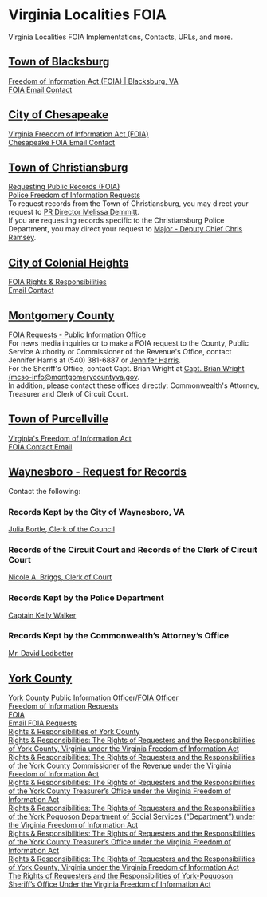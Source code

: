 # Virginia Localities FOIA  

Virginia Localities FOIA Implementations, Contacts, URLs, and more.  

## [Town of Blacksburg](http://www.blacksburg.gov/home)  
[Freedom of Information Act (FOIA) | Blacksburg, VA](http://www.blacksburg.gov/departments/departments-l-z/town-attorney/freedom-of-information-act-foia)  
[FOIA Email Contact](foia@blacksburg.gov)  


## [City of Chesapeake](http://www.cityofchesapeake.net/Home.htm)  
[Virginia Freedom of Information Act (FOIA)](http://www.cityofchesapeake.net/government/city-departments/departments/city-manager/foia.htm)  
[Chesapeake FOIA Email Contact](FOIA@cityofchesapeake.net)  

## [Town of Christiansburg](http://www.christiansburg.org/)  
[Requesting Public Records (FOIA)](http://www.christiansburg.org/492/Public-Records-FOIA)  
[Police Freedom of Information Requests](http://www.christiansburg.org/460/Freedom-of-Information-Requests)  
To request records from the Town of Christiansburg, you may direct your request to [PR Director Melissa Demmitt](mdemmitt@christiansburg.org).  
If you are requesting records specific to the Christiansburg Police Department, you may direct your request to [Major - Deputy Chief Chris Ramsey](dramsey@christiansburg.org).  

## [City of Colonial Heights](http://www.colonialheightsva.gov/)   
[FOIA Rights & Responsibilities](http://www.colonialheightsva.gov/678/FOIA-Rights-Responsibilities)   
[Email Contact](tomlinj@colonialheightsva.gov)  

## [Montgomery County](https://www.montgomerycountyva.gov/) 
[FOIA Requests - Public Information Office](https://www.montgomerycountyva.gov/content/15989/16033/16999/default.aspx)  
For news media inquiries or to make a FOIA request to the County, Public Service Authority or Commissioner of the Revenue's Office, contact Jennifer Harris at (540) 381-6887 or [Jennifer Harris](harrisjt@montgomerycountyva.gov).  
For the Sheriff's Office, contact Capt. Brian Wright at [Capt. Brian Wright (mcso-info@montgomerycountyva.gov](mcso-info@montgomerycountyva.gov).  
In addition, please contact these offices directly: Commonwealth's Attorney, Treasurer and Clerk of Circuit Court.  

## [Town of Purcellville](https://www.purcellvilleva.gov/78/Request-Public-Records)  
[Virginia's Freedom of Information Act](https://www.purcellvilleva.gov/78/Request-Public-Records)  
[FOIA Contact Email](dhays@purcellvilleva.gov)  

## [Waynesboro - Request for Records](https://www.waynesboro.va.us/336/Request-for-Records)  
Contact the following:  
### Records Kept by the City of Waynesboro, VA  
[Julia Bortle, Clerk of the Council](mailto:BortleJE@ci.waynesboro.va.us)  
### Records of the Circuit Court and Records of the Clerk of Circuit Court  
[Nicole A. Briggs, Clerk of Court](mailto:briggsna@ci.waynesboro.va.us)  
### Records Kept by the Police Department  
[Captain Kelly Walker](mailto:walkerkl@ci.waynesboro.va.us)  
### Records Kept by the Commonwealth’s Attorney’s Office  
[Mr. David Ledbetter](mailto:LedbetterDL@ci.waynesboro.va.us)  

## [York County](https://www.yorkcounty.gov/)  

[York County Public Information Officer/FOIA Officer](https://www.yorkcounty.gov/directory.aspx?eid=49)  
[Freedom of Information Requests](https://www.yorkcounty.gov/328/Freedom-of-Information-Requests)  
[FOIA](https://www.yorkcounty.gov/directory.aspx?did=111)  
[Email FOIA Requests](mailto:foia@yorkcounty.gov)  
[Rights & Responsibilities of York County](https://www.yorkcounty.gov/DocumentCenter/View/4032/FOIA?bidId=)  
[Rights & Responsibilities: The Rights of Requesters and the Responsibilities of York County, Virginia under the Virginia Freedom of Information Act](https://www.yorkcounty.gov/DocumentCenter/View/356/Freedom-of-Information-Act-Information-PDF?bidId=)  
[Rights & Responsibilities: The Rights of Requesters and the Responsibilities of the York County Commissioner of the Revenue under the Virginia Freedom of Information Act](https://www.yorkcounty.gov/DocumentCenter/View/656/Freedom-of-Information-Act-Requests-PDF?bidId=)  
[Rights & Responsibilities: The Rights of Requesters and the Responsibilities of the York County Treasurer’s Office under the Virginia Freedom of Information Act](https://www.yorkcounty.gov/DocumentCenter/View/358/York-County-Treasurer-Freedom-of-Information-Act-Policy-PDF?bidId=)  
[Rights & Responsibilities: The Rights of Requesters and the Responsibilities of the York Poquoson Department of Social Services (“Department”) under the Virginia Freedom of Information Act](https://www.yorkcounty.gov/DocumentCenter/View/302/Freedom-of-Information-Act-Requests-PDF?bidId=)  
[Rights & Responsibilities: The Rights of Requesters and the Responsibilities of the York County Treasurer’s Office under the Virginia Freedom of Information Act](https://www.yorkcounty.gov/DocumentCenter/View/358/York-County-Treasurer-Freedom-of-Information-Act-Policy-PDF?bidId=)  
[Rights & Responsibilities: The Rights of Requesters and the Responsibilities of York County, Virginia under the Virginia Freedom of Information Act](https://www.yorkcounty.gov/DocumentCenter/View/357/Freedom-of-Information-Act-Rights-and-Responsibilities-PDF)  
[The Rights of Requesters and the Responsibilities of York-Poquoson Sheriff’s Office Under the Virginia Freedom of Information Act](https://www.yorkcounty.gov/DocumentCenter/View/1480/Sheriffs-Office-Freedom-of-Information-Act-PDF?bidId=)  


